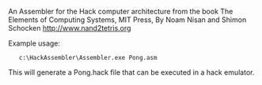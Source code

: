 An Assembler for the Hack computer architecture from the book The Elements of Computing Systems, MIT Press, By Noam Nisan and Shimon Schocken
http://www.nand2tetris.org

Example usage:

```
   c:\HackAssembler\Assembler.exe Pong.asm
```

This will generate a Pong.hack file that can be executed in a hack emulator.
